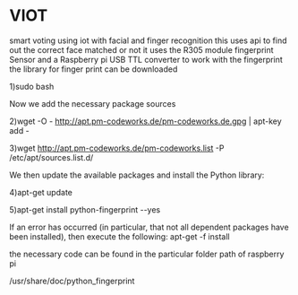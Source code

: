 # VIOT
smart voting using iot with facial and finger recognition
this uses api to find out the correct face matched or not 
it uses the R305 module fingerprint Sensor and a Raspberry pi USB TTL converter to work with the fingerprint
the library for finger print can be downloaded 

1)sudo bash

Now we add the necessary package sources 

2)wget -O - http://apt.pm-codeworks.de/pm-codeworks.de.gpg | apt-key add -

3)wget http://apt.pm-codeworks.de/pm-codeworks.list -P /etc/apt/sources.list.d/

We then update the available packages and install the Python library:

4)apt-get update

5)apt-get install python-fingerprint --yes

If an error has occurred (in particular, that not all dependent packages have been installed), then execute the following:
apt-get -f install

the necessary code can be found in the particular folder path of raspberry pi

/usr/share/doc/python_fingerprint

